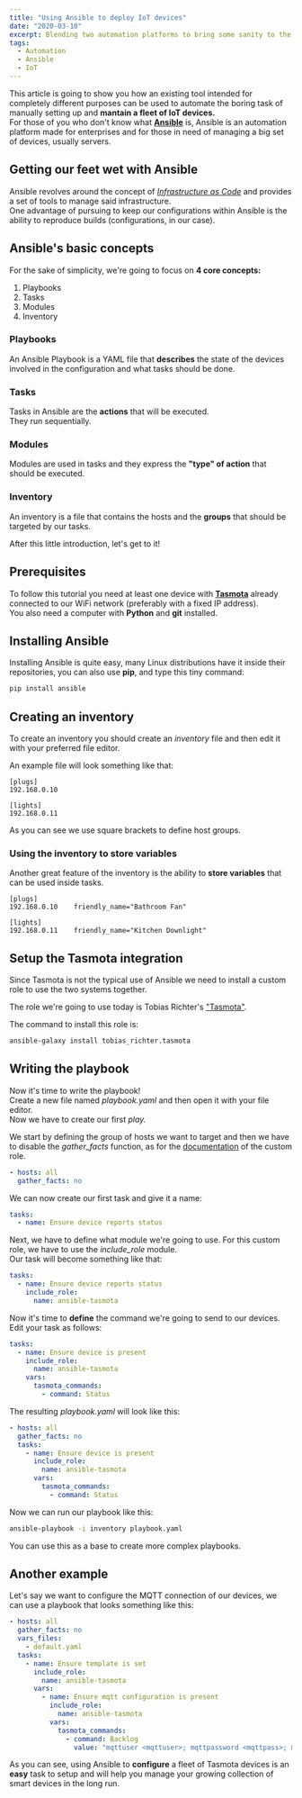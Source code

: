 ```yaml
---
title: "Using Ansible to deploy IoT devices"
date: "2020-03-10"
excerpt: Blending two automation platforms to bring some sanity to the IoT world.
tags:
  - Automation
  - Ansible
  - IoT
---
```


This article is going to show you how an existing tool intended for completely different purposes can be used to automate the boring task of manually setting up and **mantain a fleet of IoT devices.**  
For those of you who don't know what [**Ansible**](https://www.ansible.com/) is, Ansible is an automation platform made for enterprises and for those in need of managing a big set of devices, usually servers.

## Getting our feet wet with Ansible

Ansible revolves around the concept of [_Infrastructure as Code_](https://en.wikipedia.org/wiki/Infrastructure_as_code) and provides a set of tools to manage said infrastructure.  
One advantage of pursuing to keep our configurations within Ansible is the ability to reproduce builds (configurations, in our case).

## Ansible's basic concepts

For the sake of simplicity, we're going to focus on **4 core concepts:**

1. Playbooks
2. Tasks
3. Modules
4. Inventory

### Playbooks

An Ansible Playbook is a YAML file that **describes** the state of the devices involved in the configuration and what tasks should be done.

### Tasks

Tasks in Ansible are the **actions** that will be executed.  
They run sequentially.

### Modules

Modules are used in tasks and they express the **"type" of action** that should be executed.

### Inventory

An inventory is a file that contains the hosts and the **groups** that should be targeted by our tasks.

After this little introduction, let's get to it!

## Prerequisites

To follow this tutorial you need at least one device with [**Tasmota**](https://tasmota.github.io/) already connected to our WiFi network (preferably with a fixed IP address).  
You also need a computer with **Python** and **git** installed.

## Installing Ansible

Installing Ansible is quite easy, many Linux distributions have it inside their repositories, you can also use **pip**, and type this tiny command:

```bash
pip install ansible
```

## Creating an inventory

To create an inventory you should create an _inventory_ file and then edit it with your preferred file editor.

An example file will look something like that:

```
[plugs]
192.168.0.10

[lights]
192.168.0.11
```

As you can see we use square brackets to define host groups.

### Using the inventory to store variables

Another great feature of the inventory is the ability to **store variables** that can be used inside tasks.

```
[plugs]
192.168.0.10    friendly_name="Bathroom Fan"

[lights]
192.168.0.11    friendly_name="Kitchen Downlight"
```

## Setup the Tasmota integration

Since Tasmota is not the typical use of Ansible we need to install a custom role to use the two systems together.

The role we're going to use today is Tobias Richter's ["Tasmota"](https://galaxy.ansible.com/tobias_richter/tasmota).

The command to install this role is:

```bash
ansible-galaxy install tobias_richter.tasmota
```

## Writing the playbook

Now it's time to write the playbook!  
Create a new file named _playbook.yaml_ and then open it with your file editor.  
Now we have to create our first _play._

We start by defining the group of hosts we want to target and then we have to disable the _gather_facts_ function, as for the [documentation](https://github.com/tobias-richter/ansible-tasmota#fact-gathering) of the custom role.

```yaml
- hosts: all
  gather_facts: no
```

We can now create our first task and give it a name:

```yaml
tasks:
  - name: Ensure device reports status
```

Next, we have to define what module we're going to use. For this custom role, we have to use the _include_role_ module.  
Our task will become something like that:

```yaml
tasks:
  - name: Ensure device reports status
    include_role:
      name: ansible-tasmota
```

Now it's time to **define** the command we're going to send to our devices.  
Edit your task as follows:

```yaml
tasks:
  - name: Ensure device is present
    include_role:
      name: ansible-tasmota
    vars:
      tasmota_commands:
        - command: Status
```

The resulting _playbook.yaml_ will look like this:

```yaml
- hosts: all
  gather_facts: no
  tasks:
    - name: Ensure device is present
      include_role:
        name: ansible-tasmota
      vars:
        tasmota_commands:
          - command: Status
```

Now we can run our playbook like this:

```bash
ansible-playbook -i inventory playbook.yaml
```

You can use this as a base to create more complex playbooks.

## Another example

Let's say we want to configure the MQTT connection of our devices, we can use a playbook that looks something like this:

```yaml
- hosts: all
  gather_facts: no
  vars_files:
    - default.yaml
  tasks:
    - name: Ensure template is set
      include_role:
        name: ansible-tasmota
      vars:
        - name: Ensure mqtt configuration is present
          include_role:
            name: ansible-tasmota
          vars:
            tasmota_commands:
              - command: Backlog
                value: "mqttuser <mqttuser>; mqttpassword <mqttpass>; mqttport 1883; mqtthost <mqtthost>;"
```

As you can see, using Ansible to **configure** a fleet of Tasmota devices is an **easy** task to setup and will help you manage your growing collection of smart devices in the long run.
